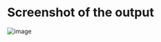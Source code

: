 # Screenshot of the output
![image](https://user-images.githubusercontent.com/42910789/141491563-3ac7c18a-ccc7-4d7a-8d1b-428da7cc4923.png)
